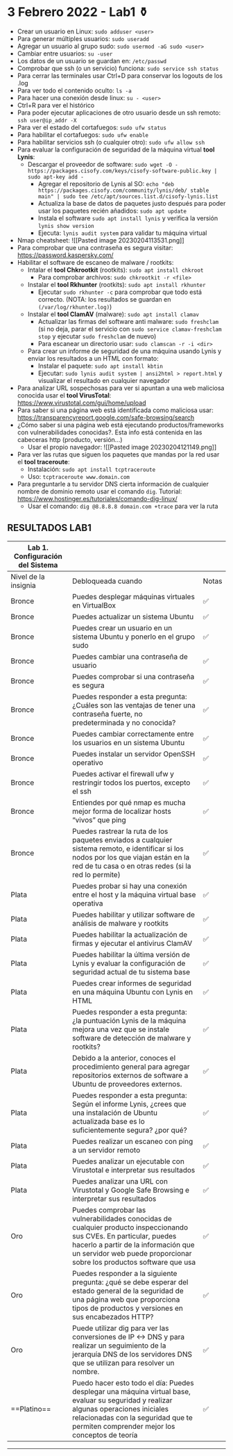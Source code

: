 # 3 Febrero 2022 - Lab1 ⚱️

- Crear un usuario en Linux: `sudo adduser <user>`
- Para generar múltiples usuarios: `sudo useradd`
- Agregar un usuario al grupo sudo: `sudo usermod -aG sudo <user>`
- Cambiar entre usuarios: `su -user`
- Los datos de un usuario se guardan en: `/etc/passwd`
- Comprobar que ssh (o un servicio) funciona: `sudo service ssh status`
- Para cerrar las terminales usar Ctrl+D para conservar los logouts de los .log
- Para ver todo el contenido oculto: `ls -a`
- Para hacer una conexión desde linux: `su - <user>`
- Ctrl+R para ver el histórico
- Para poder ejecutar aplicaciones de otro usuario desde un ssh remoto: `ssh user@ip_addr -X `
- Para ver el estado del cortafuegos: `sudo ufw status`
- Para habilitar el cortafuegos: `sudo ufw enable`
- Para habilitar servicios ssh (o cualquier otro): `sudo ufw allow ssh`
- Para evaluar la configuración de seguridad de la máquina virtual **tool Lynis**: 
	- Descargar el proveedor de software:
	  `sudo wget -O - https://packages.cisofy.com/keys/cisofy-software-public.key | sudo apt-key add -`
	  - Agregar el repositorio de Lynis al SO:
	  `echo "deb https://packages.cisofy.com/community/lynis/deb/ stable main" | sudo tee /etc/apt/sources.list.d/cisofy-lynis.list`
	  - Actualiza la base de datos de paquetes justo después para poder usar los paquetes recién añadidos: `sudo apt update`
	  - Instala el software `sudo apt install lynis` y verifica la versión `lynis show version`
	  - Ejecuta: `lynis audit system` para validar tu máquina virtual
- Nmap cheatsheet:
![[Pasted image 20230204113531.png]]
- Para comprobar que una contraseña es segura visitar: https://password.kaspersky.com/
- Habilitar el software de escaneo de malware / rootkits:
	- Intalar el **tool Chkrootkit** (rootkits): `sudo apt install chkroot`
		- Para comprobar archivos: `sudo chkrootkit -r <file>`
	- Instalar el **tool Rkhunter** (rootkits): `sudo apt install rkhunter`
		- Ejecutar `sudo rkhunter -c` para comprobar que todo está correcto. (NOTA: los resultados se guardan en `(/var/log/rkhunter.log)`)
	- Instalar el **tool ClamAV** (malware): `sudo apt install clamav`
		- Actualizar las firmas del software anti malware: `sudo freshclam` (si no deja, parar el servicio con `sudo service clamav-freshclam stop` y ejecutar `sudo freshclam` de nuevo)
		- Para escanear un directorio usar: `sudo clamscan -r -i <dir>`
  - Para crear un informe de seguridad de una máquina usando Lynis y enviar los resultados a un HTML con formato: 
	  - Instalar el paquete:  `sudo apt install kbtin`
	  - Ejecutar: `sudo lynis audit system | ansi2html > report.html` y visualizar el resultado en cualquier navegador
- Para analizar URL sospechosas para ver si apuntan a una web maliciosa conocida usar el **tool VirusTotal**: https://www.virustotal.com/gui/home/upload
- Para saber si una página web está identificada como maliciosa usar: https://transparencyreport.google.com/safe-browsing/search
- ¿Cómo saber si una página web está ejecutando productos/frameworks con vulnerabilidades conocidas?. Esta info está contenida en las cabeceras http (producto, versión...)
	- Usar el propio navegador:
	 ![[Pasted image 20230204121149.png]]
- Para ver las rutas que siguen los paquetes que mandas por la red usar el **tool traceroute**:
	- Instalación: `sudo apt install tcptraceroute`
	- Uso: `tcptraceroute www.domain.com`
- Para preguntarle a tu servidor DNS cierta información de cualquier nombre de dominio remoto usar el comando `dig`. Tutorial:  https://www.hostinger.es/tutoriales/comando-dig-linux/
	- Usar el comando: `dig @8.8.8.8 domain.com +trace` para ver la ruta 

## RESULTADOS LAB1
 
| Lab 1. Configuración del Sistema |                                                                                                                                                                                                                                     |       |
|----------------------------------|-------------------------------------------------------------------------------------------------------------------------------------------------------------------------------------------------------------------------------------|-------|
| Nivel de la insignia             | Debloqueada cuando                                                                                                                                                                                                                  | Notas |
| Bronce                           | Puedes desplegar máquinas virtuales en VirtualBox                                                                                                                                                                                   |    ✅   |
| Bronce                           | Puedes actualizar un sistema Ubuntu                                                                                                                                                                                                 |   ✅   |
| Bronce                           | Puedes crear un usuario en un sistema Ubuntu y ponerlo en el grupo sudo                                                                                                                                                             |     ✅  |
| Bronce                           | Puedes cambiar una contraseña de usuario                                                                                                                                                                                            |     ✅  |
| Bronce                           | Puedes comprobar si una contraseña es segura                                                                                                                                                                                        |     ✅  |
| Bronce                           | Puedes responder a esta pregunta: ¿Cuáles son las ventajas de tener una contraseña fuerte, no predeterminada y no conocida?                                                                                                         |     ✅  |
| Bronce                           | Puedes cambiar correctamente entre los usuarios en un sistema Ubuntu                                                                                                                                                                |      ✅ |
| Bronce                           | Puedes instalar un servidor OpenSSH operativo                                                                                                                                                                                       |      ✅ |
| Bronce                           | Puedes activar el firewall ufw y restringir todos los puertos, excepto el ssh                                                                                                                                                       |   ✅    |
| Bronce                           | Entiendes por qué nmap es mucha mejor forma de localizar hosts “vivos” que ping                                                                                                                                                     |   ✅    |
| Bronce                           | Puedes rastrear la ruta de los paquetes enviados a cualquier sistema remoto, e identificar si los nodos por los que viajan están en la red de tu casa o en otras redes (si la red lo permite)                                       |   ✅    |
| Plata                            | Puedes probar si hay una conexión entre el host y la máquina virtual base operativa                                                                                                                                                 |    ✅   |
| Plata                            | Puedes habilitar y utilizar software de análisis de malware y rootkits                                                                                                                                                              |     ✅  |
| Plata                            | Puedes habilitar la actualización de firmas y ejecutar el antivirus ClamAV                                                                                                                                                          |      ✅ |
| Plata                            | Puedes habilitar la última versión de Lynis y evaluar la configuración de seguridad actual de tu sistema base                                                                                                                       |   ✅    |
| Plata                            | Puedes crear informes de seguridad en una máquina Ubuntu con Lynis en HTML                                                                                                                                                          |  ✅     |
| Plata                            | Puedes responder a esta pregunta: ¿la puntuación Lynis de la máquina mejora una vez que se instale software de detección de malware y rootkits?                                                                                     |   ✅    |
| Plata                            | Debido a la anterior, conoces el procedimiento general para agregar repositorios externos de software a Ubuntu de proveedores externos.                                                                                             |   ✅    |
| Plata                            | Puedes responder a esta pregunta: Según el informe Lynis, ¿crees que una instalación de Ubuntu actualizada base es lo suficientemente segura? ¿por qué?                                                                             |   ✅    |
| Plata                            | Puedes realizar un escaneo con ping a un servidor remoto                                                                                                                                                                            |   ✅    |
| Plata                            | Puedes analizar un ejecutable con Virustotal e interpretar sus resultados                                                                                                                                                           |   ✅    |
| Plata                            | Puedes analizar una URL con Virustotal y Google Safe Browsing e interpretar sus resultados                                                                                                                                          |   ✅    |
| Oro                              | Puedes comprobar las vulnerabilidades conocidas de cualquier producto inspeccionando sus CVEs. En particular, puedes hacerlo a partir de la información que un servidor web puede proporcionar sobre los productos software que usa |   ✅    |
| Oro                              | Puedes responder a la siguiente pregunta: ¿qué se debe esperar del estado general de la seguridad de una página web que proporciona tipos de productos y versiones en sus encabezados HTTP?                                         |   ✅    |
| Oro                              | Puede utilizar dig para ver las conversiones de IP <-> DNS y para realizar un seguimiento de la jerarquía DNS de los servidores DNS que se utilizan para resolver un nombre.                                                        |    ✅   |
| ==Platino==                          | Puedo hacer esto todo el día: Puedes desplegar una máquina virtual base, evaluar su seguridad y realizar algunas operaciones iniciales relacionadas con la seguridad que te permiten comprender mejor los conceptos de teoría       |   ✅    |

---